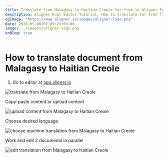 ```yaml
---
title: Translate from Malagasy to Haitian Creole for free in Aligner Editor
description: Aligner Dual Editor Tutorial. How to translate for free from Malagasy to Haitian Creole. Aligner is multilingual document management platform. 
ogImage: "https://www.aligner.io/images/aligner-logo.png"
date: 2020-05-06T07:09:21+03:00
image: ../images/aligner-logo.png
onBlog: true
---
```


# How to translate document from Malagasy to Haitian Creole

1. Go to editor at [app.aligner.io](https://app.aligner.io "Aligner App web page")

![translate from Malagasy to Haitian Creole](../aligner-blank-editor.png "translate from Malagasy to Haitian Creole")

Copy-paste content or upload content

![upload content from Malagasy to Haitian Creole](../aligner-uploaded-document.png "upload content from Malagasy to Haitian Creole")

Choose desired language

![choose machine translation from Malagasy to Haitian Creole](../aligner-language-dropdown.png "choose machine translation from Malagasy to Haitian Creole")

Work and edit 2 documents in parallel

![edit translation from Malagasy to Haitian Creole](../aligner-double-sitded-editor.png "edit translation from Malagasy to Haitian Creole")

